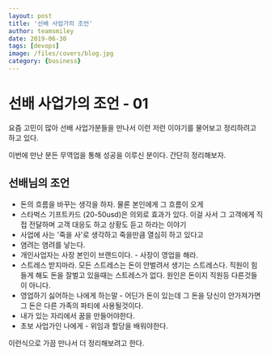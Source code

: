 ```yaml
---
layout: post
title: '선배 사업가의 조언' 
author: teamsmiley
date: 2019-06-30
tags: [devops]
image: /files/covers/blog.jpg
category: {business}
---
```

# 선배 사업가의 조언 - 01

요즘 고민이 많아 선배 사업가분들을 만나서 이런 저런 이야기를 물어보고 정리하려고 하고 있다. 

이번에 만난 분든 무역업을 통해 성공을 이루신 분이다. 간단히 정리해보자.

## 선배님의 조언

* 돈의 흐름을 바꾸는 생각을 하자. 물론 본인에게 그 흐름이 오게
* 스타벅스 기프트카드 (20-50usd)은 의외로 효과가 있다. 이걸 사서 그 고객에게 직접 전달하며 고객 대응도 하고 상황도 듣고 하라는 이야기 
* 사업에 사는 '죽을 사'로 생각하고 죽을만큼 열심히 하고 있다고
* 염려는 염려를 낳는다.
* 개인사업자는 사장 본인이 브랜드이다. - 사장이 영업을 해라. 
* 스트레스 받지마라. 모든 스트레스는 돈이 안벌려서 생기는 스트레스다. 직원이 힘들게 해도 돈을 잘벌고 있을때는 스트레스가 없다. 원인은 돈이지 직원등 다른것들이 아니다.
* 영업하기 싫어하는 나에게 하는말 - 어딘가 돈이 있는데 그 돈을 당신이 안가져가면 그 돈은 다른 가족의 파티에 사용될것이다. 
* 내가 있는 자리에서 꿈을 만들어야한다.
* 초보 사업가인 나에게 - 위임과 할당을 배워야한다. 


이런식으로 가끔 만나서 더 정리해보려고 한다.

